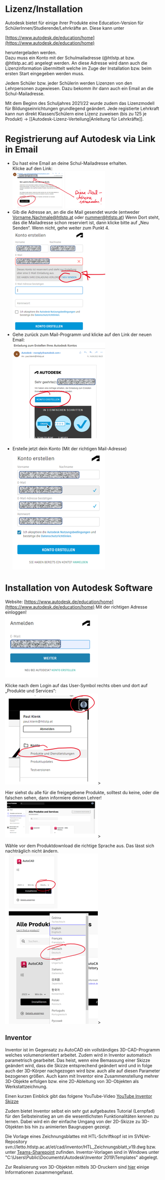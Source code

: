 # Lizenz/Installation 
Autodesk bietet für einige ihrer Produkte eine Education-Version für SchülerInnen/Studierende/Lehrkräfte an.
Diese kann unter

[https://www.autodesk.de/education/home](https://www.autodesk.de/education/home)

heruntergeladen werden. <br>
Dazu muss ein Konto mit der Schulmailadresse (@htlstp.at bzw. @htlstp.ac.at) angelegt werden. An diese Adresse wird dann auch die 
Lizenzinformation übermittelt welche im Zuge der Installation bzw. beim ersten Start eingegeben werden muss.

Jedem Schüler bzw. jeder Schülerin werden Lizenzen von den Lehrpersonen zugewiesen. Dazu bekomm ihr dann auch ein Email an die Schul-Mailadresse.

Mit dem Beginn des Schuljahres 2021/22 wurde zudem das Lizenzmodell für Bildungseinrichtungen grundlegend geändert. 
Jede registierte Lehrkraft kann nun direkt Klassen/Schülern eine Lizenz zuweisen (bis zu 125 je Produkt) 
-> [[Autodesk-Lizenz-Verteilung|Anleitung für Lehrkräfte]].

# Registrierung auf Autodesk via Link in Email 
* Du hast eine Email an deine Schul-Mailadresse erhalten.<br>
  Klicke auf den Link:<br> ![img.png](img.png)
* Gib die Adresse an, an die die Mail gesendet wurde (entweder Vorname.Nachmale@htlstp.at oder nummer@htlstp.at) 
  Wenn Dort steht, das die Mailadresse schon reserviert ist, dann klicke bitte auf „Neu Senden“. Wenn nicht, gehe weiter zum Punkt 4. <br>
  ![img_1.png](img_1.png) 
* Gehe zurück zum Mail-Programm und klicke auf den Link der neuen Email: <br> ![img_2.png](img_2.png)
* Erstelle jetzt dein Konto (Mit der richtigen Mail-Adresse) <br> ![img_3.png](img_3.png)

# Installation von Autodesk Software 

Website: [https://www.autodesk.de/education/home](https://www.autodesk.de/education/home)
Mit der richtigen Adresse einloggen!<br>![img_4.png](img_4.png)

Klicke nach dem Login auf das User-Symbol rechts oben und dort auf „Produkte und Services“:<br>![img_5.png](img_5.png)>

Hier siehst du alle für die freigegebene Produkte, solltest du keine, oder die falschen sehen, dann informiere deinen Lehrer!<br>![img_6.png](img_6.png)>

Wähle vor dem Produktdownload die richtige Sprache aus. Das lässt sich nachträglich nicht ändern.<br>![img_7.png](img_7.png)>

## Inventor

Inventor ist im Gegensatz zu AutoCAD ein vollständiges 3D-CAD-Programm welches volumenorientiert arbeitet. 
Zudem wird in Inventor automatisch parametrisch gearbeitet. Das heist, wenn eine Bemassung einer Skizze geändert wird, dass 
die Skizze entsprechend geändert wird und in folge auch der 3D-Körper nachgezogen wird bzw. auch alle auf diesen Parameter bezogenen größen. 
Auch kann mit Inventor eine Zusammenstellung mehrer 3D-Objekte erfolgen bzw. eine 2D-Ableitung von 3D-Objekten als Werkstattzeichnung. <br>

Einen kurzen Einblick gibt das folgene YouTube-Video [YouTube Inventor Skizze](https://www.youtube.com/watch?v=Xtud7LiM1pY)

Zudem bietet Inventor selbst ein sehr gut aufgebautes Tutorial (Lernpfad) für den Selbsteinstieg an um die wesentlichsten Funktionalitäten kennen zu lernen. Dabei wird ein der einfache Umgang von der 2D-Skizze zu 3D-Objekten bis hin zu animierten Baugruppen gezeigt.

Die Vorlage eines Zeichnungsblattes mit HTL-Schriftkopf ist im SVN/et-Repository 
svn://letto.htlstp.ac.at/et/cad/inventor/HTL_Zeichnungsblatt_v19.dwg bzw. unter
[Teams-Sharepoint](https://htlstp.sharepoint.com/:u:/t/Autodesk/EUp4QVG1_O1Bqus3BRei4_QByb-bT3gVL_5bVKt9ldSTbQ?e=qxyifu) zufinden.
Inventor-Vorlagen sind in Windows unter "C:\Users\Public\Documents\Autodesk\Inventor 2019\Templates" abgelegt.

Zur Realisierung von 3D-Objekten mittels 3D-Druckern sind [hier](../3D-Druck-allgemein/index.md) einige Informationen zusammengefasst.

